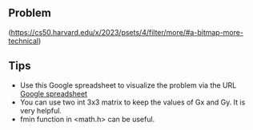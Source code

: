 ## Problem
(https://cs50.harvard.edu/x/2023/psets/4/filter/more/#a-bitmap-more-technical)

## Tips
* Use this Google spreadsheet to visualize the problem via the URL [Google spreadsheet](cs50.ly/art)
* You can use two int 3x3 matrix to keep the values of Gx and Gy. It is very helpful.
* fmin function in <math.h> can be useful. 
